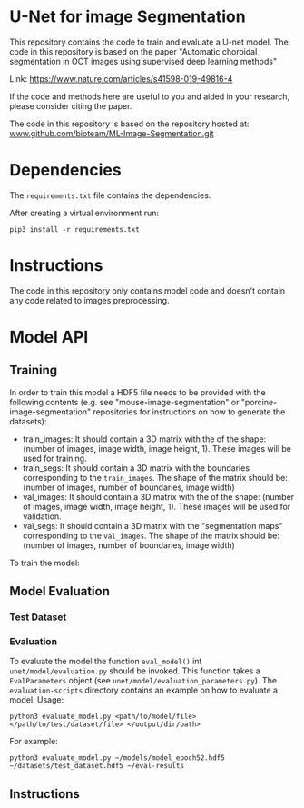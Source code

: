 # U-Net for image Segmentation

This repository contains the code to train and evaluate a U-net model. The code in this repository is 
based on the paper "Automatic choroidal segmentation in OCT images using supervised deep learning methods"

Link: https://www.nature.com/articles/s41598-019-49816-4

If the code and methods here are useful to you and aided in your research, please consider citing the paper.

The code in this repository is based on the repository hosted at: www.github.com/bioteam/ML-Image-Segmentation.git

# Dependencies 

The `requirements.txt` file contains the dependencies.

After creating a virtual environment run:

`pip3 install -r requirements.txt`

# Instructions

The code in this repository only contains model code and doesn't contain any code related to images preprocessing.

# Model API

## Training

In order to train this model a HDF5 file needs to be provided with the following contents (e.g. see "mouse-image-segmentation" or "porcine-image-segmentation" repositories for instructions on how to generate the datasets):
- train_images: It should contain a 3D matrix with the of the shape: (number of images, image width, image height, 1). These images will be used for training.
- train_segs: It should contain a 3D matrix with the boundaries corresponding to the `train_images`. The shape of the matrix should be: (number of images, number of boundaries, image width)
- val_images: It should contain a 3D matrix with the of the shape: (number of images, image width, image height, 1). These images will be used for validation.
- val_segs: It should contain a 3D matrix with the "segmentation maps" corresponding to the `val_images`. The shape of the matrix should be: (number of images, number of boundaries, image width)

To train the model:



## Model Evaluation

### Test Dataset

### Evaluation

To evaluate the model the function `eval_model()` int `unet/model/evaluation.py` should be invoked. This function takes a `EvalParameters` object (see `unet/model/evaluation_parameters.py`). The `evaluation-scripts` directory contains an example on how to evaluate a model. Usage:

`python3 evaluate_model.py <path/to/model/file> </path/to/test/dataset/file> </output/dir/path>`

For example:

```
python3 evaluate_model.py ~/models/model_epoch52.hdf5 ~/datasets/test_dataset.hdf5 ~/eval-results
```

## Instructions
